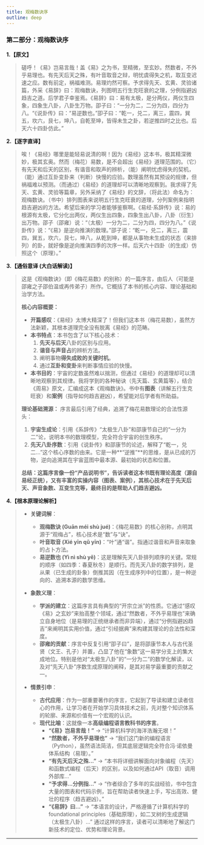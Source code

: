 ```yaml
---
title: 观梅数诀序
outline: deep
---
```

  
### **第二部分：观梅数诀序**

**1.【原文】**
> 磋呼！《易》岂易言哉！盖《易》之为书，至精微，至玄妙。然数者，不外乎易理也。有先天后天之殊，有叶音取音之辩，明忧虞得失之机，取互变迟速之应。数有前定，祸福难测。易理灼然可察。予求得先天、玄黄、灵验诸篇，外采《易辞》曰：观梅数诀，列图明五行生克旺衰的之理，分例指避凶趋吉之道。后学君子幸鉴焉。《易辞》曰：易有太极，是分两仪，两仪生四象，四象生八卦，八卦生万物。卲子曰：“一分为二，二分为四，四分为八。“《说卦传》曰：“易逆数也。”卲子曰：“乾一，兑二，离三，震四，巽五，坎六，艮七，坤八，自乾至坤，皆得未生之卦，若逆推四时之比也。后天六十四卦仿此。”

**2.【逐字直译】**
> 唉！《易经》哪里是能轻易说清的啊！因为《易经》这本书，极其精深微妙，极其玄奥。然而（梅花）易数，是不会超出《易经》道理范围的。（它）有先天和后天的区别，有谐音和取声的辨析，（能）阐明忧虑得失的契机，（能）通过互卦变卦来（判断）快慢的应验。数理虽然有其预设的规律，但祸福难以预测。（而通过）《易经》的道理却可以清晰地观察到。我求得了先天、玄黄、灵验等篇章，另外采纳了《易经》的文辞，（将此法）命名为：观梅数诀。（书中）排列图表来说明五行生克旺衰的道理，分列案例来指明趋吉避凶的方法。希望后来的学习者能够鉴察啊。《易经·系辞传》说：易的根源有太极，它分化出两仪，两仪生出四象，四象生出八卦，八卦（衍生）出万物。邵子（邵雍）说：“（太极）一分为二，二分为四，四分为八。”《说卦传》说：“《易》是逆向推演的数理。”邵子说：“乾一，兑二，离三，震四，巽五，坎六，艮七，坤八，从乾到坤，都是从事物未生成的状态（来排列）的卦，就好像是逆向推演四季的次序一样。后天六十四卦（的生成）仿照这个（原理）。”

**3.【通俗意译 (大白话解读)】**
> 这是《观梅数诀》（即《梅花易数》的别称）的一篇序言，由后人（可能是邵雍之子邵伯温或再传弟子）所作。它概括了本书的核心内容、理论基础和治学方法。
> 
> **核心内容概要：**
> *   **开篇感叹**：《易经》太博大精深了！但我们这本书（梅花易数），虽然方法新颖，其根本道理完全没有脱离《易经》的范畴。
> *   **本书特点**：本书包含了以下核心技术：
>     1.  **先天与后天**八卦的区别与应用。
>     2.  **谐音与声音占**的辨析方法。
>     3.  阐明事物**得失成败的关键时机**。
>     4.  通过**互卦和变卦**来判断事情应验的快慢。
> *   **本书目的**：宇宙的定数虽然难以揣测，但通过《易经》的道理却可以清晰地观察到其规律。我将学到的各种秘诀（先天篇、玄黄篇等），结合《周易》原文，汇编成这本《观梅数诀》。书中有**图表**（讲解五行生克旺衰）和**案例**（指导如何趋吉避凶），希望能对后学者有所助益。
> 
> **理论基础溯源：**
> 序言最后引用了经典，追溯了梅花易数理论的合法性源头：
> 1.  **宇宙生成论**：引用《系辞传》“太极生八卦”和邵康节自己的“一分为二”论，说明本书的数理模型，完全符合宇宙的创生秩序。
> 2.  **先天八卦序数**：引用《说卦传》和邵康节的论述，解释了“乾一，兑二...”这个核心序数的由来。它是一种**“逆推”**的思维，是从已成的万物，逆向追溯其在宇宙蓝图中最本源、最初始的状态和位置。
> 
> **总结：这篇序言像一份“产品说明书”，告诉读者这本书既有理论高度（源自易经正统），又有丰富的实操内容（图表、案例），其核心技术在于先天后天、声音象数、互变生克等，最终目的是帮助人们趋吉避凶。**

**4.【根本原理论解析】**
> *   **关键词解**：
>     *   **观梅数诀 (Guān méi shù jué)**：《梅花易数》的核心别称，点明其源于“观梅占”，核心技术是“数”与“诀”。
>     *   **叶音取音 (Xié yīn qǔ yīn)**：“叶”通“谐”。指通过谐音和声音来取象的占卜方法。
>     *   **易逆数也 (Yì nì shù yě)**：这是理解先天八卦排列顺序的关键。常规的顺序（如四季：春夏秋冬）是顺行。而先天八卦的数字排列，是从果（已生成的卦象）倒推其因（在生成序列中的位置），是一种逆向的、追溯本源的数学思维。
> 
> *   **象数义理**：
>     *   **学派的建立**：这篇序言具有典型的“开宗立派”的性质。它通过“感叹《易》之玄妙”来抬高整个领域，通过“然数者，不外乎易理也”来确立自身地位（是易理的正统继承者而非异端），通过“分例指避凶趋吉”来阐明其实用价值，通过“引经据典”来构建其理论的合法性和深度。
>     *   **邵雍的贡献**：序言中反复引用“卲子曰”，是将邵康节本人与古代圣贤（文王、孔子）并置，凸显了他在“象数”这一易学分支上的集大成地位。特别是他对“太极生八卦”的“一分为二”的数学化解读，以及对“先天八卦”序数生成原理的阐释，是其对易学最重要的贡献之一。
> 
> *   **情景引申**：
>     *   **古代应用**：作为一部重要著作的序言，它起到了导读和建立读者信心的作用，让学习者在开始学习具体技术之前，先对整个知识体系的轮廓、来源和价值有一个宏观的认识。
>     *   **现代比喻**：这就像一本**高级编程语言教科书的序言**。
>         *   **“《易》岂易言哉！”** -> “计算机科学的海洋浩瀚无垠！”
>         *   **“然数者，不外乎易理也”** -> “我们这门新的编程语言（Python），虽然语法简洁，但其底层逻辑完全符合冯·诺依曼体系结构（易理）。”
>         *   **“有先天后天之殊...”** -> “本书将详细讲解面向对象编程（先天）和函数式编程（后天）的区别，以及如何通过API（取音）调用外部库...”
>         *   **“予求得...分例指...”** -> “作者综合了多年的实战经验，书中包含大量的图表和代码示例，旨在帮助读者快速上手，写出高效、健壮的程序（趋吉避凶）。”
>         *   **“《易辞》曰...”** -> “本语言的设计，严格遵循了计算机科学的 foundational principles（基础原理），如二叉树的生成逻辑（太极生八卦）...”
>         通过这样的序言，读者可以清晰地了解这门新技术的定位、优势和理论背景。

---
